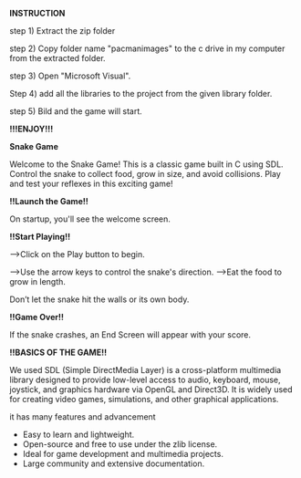 ﻿**INSTRUCTION** 

step 1) Extract the zip folder  

step 2) Copy folder name "pacmanimages" to the c drive in my computer from the extracted folder. 

step 3) Open "Microsoft Visual". 

Step 4) add all the libraries to the project from the given library folder. 

step 5) Bild and the game will start. 

**!!!ENJOY!!!** 

**Snake Game** 

Welcome to the Snake Game! This is a classic game built in C using SDL. Control the snake to collect food, grow in size, and avoid collisions. Play and test your reflexes in this exciting game! 

**!!Launch the Game!!** 

On startup, you'll see the welcome screen. 

**!!Start Playing!!** 

-->Click on the Play button to begin. 

-->Use the arrow keys to control the snake's direction. -->Eat the food to grow in length. 

Don’t let the snake hit the walls or its own body. 

**!!Game Over!!** 

If the snake crashes, an End Screen will appear with your score. 

**!!BASICS OF THE GAME!!** 

We used SDL (Simple DirectMedia Layer) is a cross-platform multimedia library designed to provide low-level access to audio, keyboard, mouse, joystick, and graphics hardware via OpenGL and Direct3D. It is widely used for creating video games, simulations, and other graphical applications. 

it has many features and advancement  

- Easy to learn and lightweight. 
- Open-source and free to use under the zlib license. 
- Ideal for game development and multimedia projects. 
- Large community and extensive documentation. 

